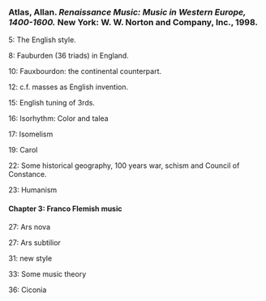 ### Atlas, Allan. _Renaissance Music: Music in Western Europe, 1400-1600._ New York: W. W. Norton and Company, Inc., 1998.

5: The English style.

8: Fauburden (36 triads) in England.

10: Fauxbourdon: the continental counterpart.

12: c.f. masses as English invention.

15: English tuning of 3rds.

16: Isorhythm: Color and talea

17: Isomelism

19: Carol

22: Some historical geography, 100 years war, schism and Council of Constance.

23: Humanism

#### Chapter 3: Franco Flemish music

27: Ars nova

27: Ars subtilior

31: new style

33: Some music theory

36: Ciconia


